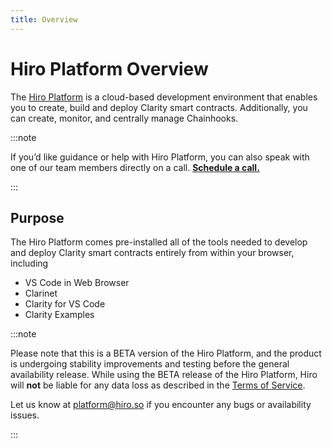 ```yaml
---
title: Overview
---
```


# Hiro Platform Overview

The [Hiro Platform](https://platform.hiro.so/) is a cloud-based development environment that enables you to create, build and deploy Clarity smart contracts. Additionally, you can create, monitor, and centrally manage Chainhooks.

:::note

If you’d like guidance or help with Hiro Platform, you can also speak with one of our team members directly on a call.
**[Schedule a call.](https://calendly.com/sabbyanandan/platform-office-hours)**

:::

## Purpose

The Hiro Platform comes pre-installed all of the tools needed to develop and deploy Clarity smart contracts entirely from within your browser, including

- VS Code in Web Browser
- Clarinet
- Clarity for VS Code
- Clarity Examples

:::note

Please note that this is a BETA version of the Hiro Platform, and the product is undergoing stability improvements and testing before the general availability release.
While using the BETA release of the Hiro Platform, Hiro will **not** be liable for any data loss as described in the [Terms of Service](http://hiro.so/terms).


Let us know at platform@hiro.so if you encounter any bugs or availability issues.

:::

